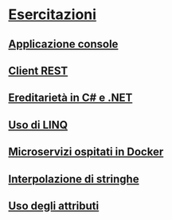 # [Esercitazioni](index.md)
## [Applicazione console](console-teleprompter.md)
## [Client REST](console-webapiclient.md)
## [Ereditarietà in C# e .NET](inheritance.md)
## [Uso di LINQ](working-with-linq.md)
## [Microservizi ospitati in Docker](microservices.md)
## [Interpolazione di stringhe](string-interpolation.md)
## [Uso degli attributi](attributes.md)

